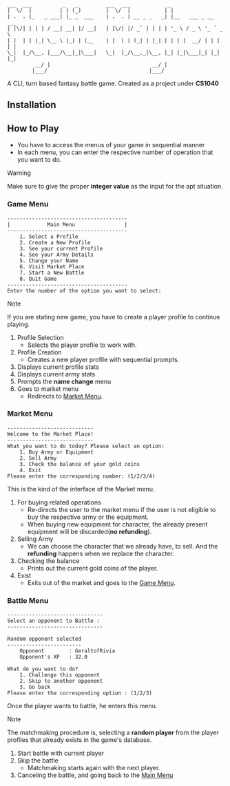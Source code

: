 ```
___  ___          _   _         ___  ___            _                    
|  \/  |         | | (_)        |  \/  |           | |                   
| .  . |_   _ ___| |_ _  ___    | .  . | __ _ _   _| |__   ___ _ __ ___  
| |\/| | | | / __| __| |/ __|   | |\/| |/ _` | | | | '_ \ / _ \ '_ ` _ \ 
| |  | | |_| \__ \ |_| | (__    | |  | | (_| | |_| | | | |  __/ | | | | |
\_|  |_/\__, |___/\__|_|\___|   \_|  |_/\__,_|\__, |_| |_|\___|_| |_| |_|
         __/ |                                 __/ |                     
        |___/                                 |___/
```

A CLI, turn based fantasy battle game. Created as a project under **CS1040**

## Installation


## How to Play

- You have to access the menus of your game in sequential manner
- In each menu, you can enter the respective number of operation that you want to do.

>[!warning]
>Make sure to give the proper **integer value** as the input for the apt situation.

### <a name="game-menu"></a>Game Menu

```
---------------------------------------
|            Main Menu                |
---------------------------------------
    1. Select a Profile
    2. Create a New Profile
    3. See your current Profile
    4. See your Army Details
    5. Change your Name
    6. Visit Market Place
    7. Start a New Battle
    8. Quit Game
---------------------------------------
Enter the number of the option you want to select: 

```

>[!note]
> If you are stating new game, you have to create a player profile to continue playing.

1. Profile Selection
	- Selects the player profile to work with.
2. Profile Creation
	- Creates a new player profile with sequential prompts.
3. Displays current profile stats
4. Displays current army stats
5. Prompts the **name change** menu
6. Goes to market menu
	- Redirects to [Market Menu](#market-menu).

### <a name="market-menu"></a>Market Menu

```
----------------------------
Welcome to the Market Place!
----------------------------
What you want to do today? Please select an option: 
    1. Buy Army or Equipment
    2. Sell Army
    3. Check the balance of your gold coins
    4. Exit
Please enter the corresponding number: (1/2/3/4)
```

This is the kind of the interface of the Market menu.
1. For buying related operations
	- Re-directs the user to the market menu if the user is not eligible to buy the respective army or the equipment.
	- When buying new equipment for character, the already present equipment will be discarded(**no refunding**).
2. Selling Army
	- We can choose the  character that we already have, to sell. And the **refunding** happens when we replace the character.
3. Checking  the balance
	- Prints out the current gold coins of the player.
4. Exist
	- Exits out of the market and goes to the [Game Menu](#game-menu).

### <a name="battle-menu"></a> Battle Menu

```
-------------------------------
Select an opponent to Battle : 
-------------------------------

Random opponent selected
------------------------
    Opponent        : GeraltofRivia
    Opponent's XP   : 32.0

What do you want to do?
    1. Challenge this opponent
    2. Skip to another opponent
    3. Go back
Please enter the corresponding option : (1/2/3)
```

Once the player wants to battle, he enters this menu.

>[!note]
>The matchmaking procedure is, selecting a **random player**  from the player profiles that already exists in the game's database.

1. Start battle with current player 
2. Skip the battle
	- Matchmaking starts again with the next player.
3. Canceling the battle, and going back to the [Main Menu](#game-menu)
